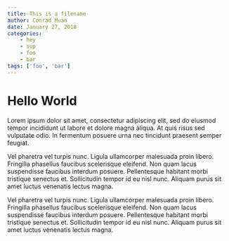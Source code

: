 ```yaml
---
title: This is a filename
author: Conrad Muan
date: January 27, 2018
categories:
    - hey
    - sup
    - foo
    - bar
tags: ['foo', 'bar']
---
```


# Hello World

Lorem ipsum dolor sit amet, consectetur adipiscing elit, sed do eiusmod tempor incididunt ut labore et dolore magna aliqua. At quis risus sed vulputate odio. In fermentum posuere urna nec tincidunt praesent semper feugiat. 

Vel pharetra vel turpis nunc. Ligula ullamcorper malesuada proin libero. Fringilla phasellus faucibus scelerisque eleifend. Non quam lacus suspendisse faucibus interdum posuere. Pellentesque habitant morbi tristique senectus et. Sollicitudin tempor id eu nisl nunc. Aliquam purus sit amet luctus venenatis lectus magna.

Vel pharetra vel turpis nunc. Ligula ullamcorper malesuada proin libero. Fringilla phasellus faucibus scelerisque eleifend. Non quam lacus suspendisse faucibus interdum posuere. Pellentesque habitant morbi tristique senectus et. Sollicitudin tempor id eu nisl nunc. Aliquam purus sit amet luctus venenatis lectus magna.